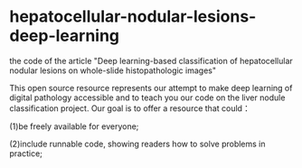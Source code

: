 # hepatocellular-nodular-lesions-deep-learning
the code of the article "Deep learning-based classification of hepatocellular nodular lesions on whole-slide histopathologic images"

This open source resource represents our attempt to make deep learning of digital pathology accessible and to teach you our code on the liver nodule classification project.
Our goal is to offer a resource that could：

(1)be freely available for everyone;

(2)include runnable code, showing readers how to solve problems in practice;
